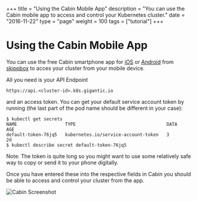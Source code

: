 +++
title = "Using the Cabin Mobile App"
description = "You can use the Cabin mobile app to access and control your Kubernetes cluster."
date = "2016-11-22"
type = "page"
weight = 100
tags = ["tutorial"]
+++

# Using the Cabin Mobile App

You can use the free Cabin smartphone app for [iOS](https://itunes.apple.com/fr/app/cabin-manage-kubernetes-applications/id1137054392) or [Android](https://play.google.com/store/apps/details?id=com.skippbox.cabin) from [skippbox](http://www.skippbox.com/cabin/) to acces your cluster from your mobile device.

All you need is your API Endpoint

```nohighlight
https://api.<cluster-id>.k8s.gigantic.io
```

and an access token. You can get your default service account token by running (the last part of the pod name should be different in your case):

```nohighlight
$ kubectl get secrets
NAME                  TYPE                                  DATA      AGE
default-token-76jq5   kubernetes.io/service-account-token   3         2d
$ kubectl describe secret default-token-76jq5
```

Note: The token is quite long so you might want to use some relatively safe way to copy or send it to your phone digitally.

Once you have entered these into the respective fields in Cabin you should be able to access and control your cluster from the app.

![Cabin Screenshot](/img/cabin.jpg)

